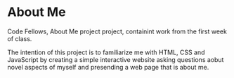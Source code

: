 # About Me
Code Fellows, About Me project project, containint work from the first week of class.

The intention of this project is to familiarize me with HTML, CSS and JavaScript by creating a simple interactive website asking questions aobut novel aspects of myself and presending a web page that is about me.
